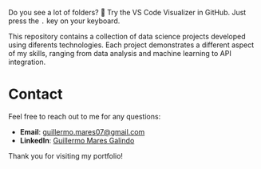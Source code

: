 Do you see a lot of folders? 🤯 Try the VS Code Visualizer in GitHub. Just press the `.` key on your keyboard.

This repository contains a collection of data science projects developed using diferents technologies. Each project demonstrates a different aspect of my skills, ranging from data analysis and machine learning to API integration.

# Contact
Feel free to reach out to me for any questions:

- **Email**: [guillermo.mares07@gmail.com](mailto:guillermo.mares07@gmail.com)
- **LinkedIn**: [Guillermo Mares Galindo](https://www.linkedin.com/in/guillermo-mares/)

Thank you for visiting my portfolio!
